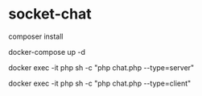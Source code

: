 # socket-chat

composer install

docker-compose up -d

docker exec -it php sh -c "php chat.php --type=server"

docker exec -it php sh -c "php chat.php --type=client"
